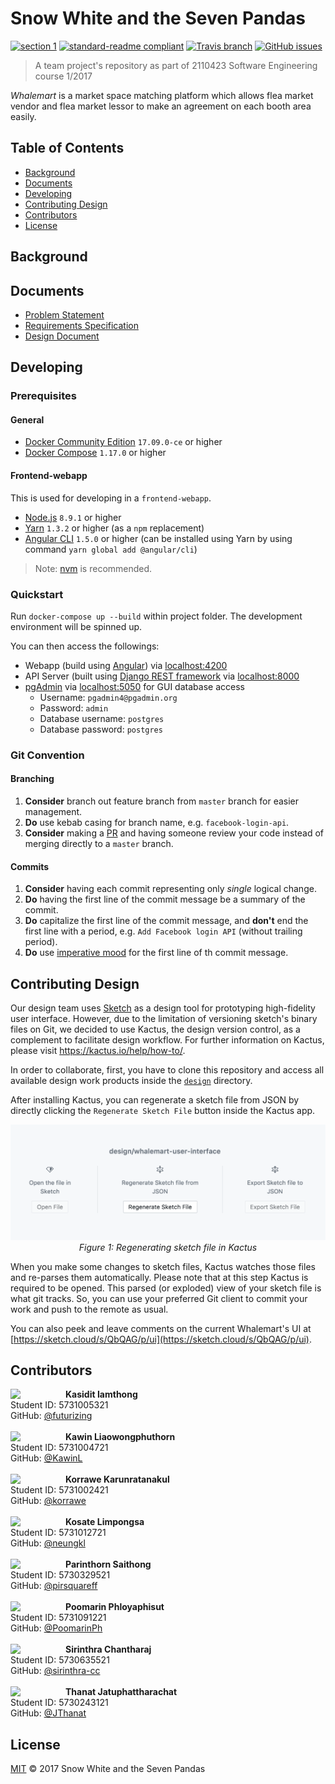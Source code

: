 # Snow White and the Seven Pandas

[![section 1](https://img.shields.io/badge/section-1-ff69b4.svg?style=flat-square)](#contributors)
[![standard-readme compliant](https://img.shields.io/badge/readme%20style-standard-green.svg?style=flat-square)](https://github.com/RichardLitt/standard-readme)
[![Travis branch](https://img.shields.io/travis/we-inc/mms-snow-white-and-the-seven-pandas/master.svg?style=flat-square)](https://travis-ci.org/we-inc/mms-snow-white-and-the-seven-pandas)
[![GitHub issues](https://img.shields.io/github/issues/we-inc/mms-snow-white-and-the-seven-pandas.svg?style=flat-square&label=Issue)](https://github.com/we-inc/mms-snow-white-and-the-seven-pandas/issues)

> A team project&#39;s repository as part of 2110423 Software Engineering course 1/2017

_Whalemart_ is a market space matching platform which allows flea market vendor and flea market lessor to make an agreement on each booth area easily.

## Table of Contents

- [Background](#background)
- [Documents](#documents)
- [Developing](#developing)
- [Contributing Design](#contributing-design)
- [Contributors](#contributors)
- [License](#license)

## Background

## Documents

- [Problem Statement](./doc/problem-statement/problem-statement.md)
- [Requirements Specification](./doc/requirements-specification/requirements-specification.md)
- [Design Document](./doc/design-document/design-document.md)

## Developing

### Prerequisites

#### General

- [Docker Community Edition](https://www.docker.com/community-edition) `17.09.0-ce` or higher
- [Docker Compose](https://docs.docker.com/compose/install) `1.17.0` or higher

#### Frontend-webapp

This is used for developing in a `frontend-webapp`.

- [Node.js](https://nodejs.org/) `8.9.1` or higher
- [Yarn](https://yarnpkg.com/en/docs/install) `1.3.2` or higher (as a `npm` replacement)
- [Angular CLI](https://github.com/angular/angular-cli#prerequisites) `1.5.0` or higher (can be installed using Yarn by using command `yarn global add @angular/cli`)

> Note: [nvm](https://github.com/creationix/nvm#installation) is recommended.

### Quickstart

Run `docker-compose up --build` within project folder. The development environment will be spinned up.

You can then access the followings:

- Webapp (build using [Angular](angular.io)) via [localhost:4200](http://localhost:4200)
- API Server (built using [Django REST framework](http://www.django-rest-framework.org/) via [localhost:8000](http://localhost:8000)
- [pgAdmin](https://www.pgadmin.org/) via [localhost:5050](http://localhost:5050) for GUI database access
  - Username: `pgadmin4@pgadmin.org`
  - Password: `admin`
  - Database username: `postgres`
  - Database password: `postgres`

### Git Convention

#### Branching

1. **Consider** branch out feature branch from `master` branch for easier management.
2. **Do** use kebab casing for branch name, e.g. `facebook-login-api`.
8. **Consider** making a [PR](https://help.github.com/articles/about-pull-requests/) and having someone review your code instead of merging directly to a `master` branch.

#### Commits

1. **Consider** having each commit representing only _single_ logical change.
2. **Do** having the first line of the commit message be a summary of the commit.
3. **Do** capitalize the first line of the commit message, and **don't** end the first line with a period, e.g. `Add Facebook login API` (without trailing period).
5. **Do** use [imperative mood](https://chris.beams.io/posts/git-commit/#imperative) for the first line of th commit message.

## Contributing Design

Our design team uses [Sketch](https://www.sketchapp.com/) as a design tool for prototyping high-fidelity user interface. However, due to the limitation of versioning sketch's binary files on Git, we decided to use Kactus, the design version control, as a complement to facilitate design workflow. For further information on Kactus, please visit https://kactus.io/help/how-to/.

In order to collaborate, first, you have to clone this repository and access all available design work products inside the [`design`](./design) directory.

After installing Kactus, you can regenerate a sketch file from JSON by directly clicking the `Regenerate Sketch File` button inside the Kactus app.

<p align="center">
<img src="./doc/images/kactus-regenerate-sketch-file.png" width="700"/><br>
<i>Figure 1: Regenerating sketch file in Kactus
</i>
</p>

When you make some changes to sketch files, Kactus watches those files and re-parses them automatically. Please note that at this step Kactus is required to be opened. This parsed (or exploded) view of your sketch file is what git tracks. So, you can use your preferred Git client to commit your work and push to the remote as usual.

You can also peek and leave comments on the current Whalemart's UI at [https://sketch.cloud/s/QbQAG/p/ui](https://sketch.cloud/s/QbQAG/p/ui).

## Contributors

<div>
<a href="https://github.com/futurizing"><img align="left" src="https://avatars.githubusercontent.com/futurizing" width="68px;" style="margin: 0px 20px 0 0;"/></a>
<b>Kasidit Iamthong</b><br>
Student ID: 5731005321<br>
GitHub: <a href="https://github.com/futurizing">@futurizing</a>
</div>
<br>
<div>
<a href="https://github.com/KawinL"><img align="left" src="https://avatars.githubusercontent.com/KawinL" width="68px;" style="margin: 0px 20px 0 0;"/></a>
<b>Kawin Liaowongphuthorn</b><br>
Student ID: 5731004721<br>
GitHub: <a href="https://github.com/KawinL">@KawinL</a>
</div>
<br>
<div>
<a href="https://github.com/korrawe"><img align="left" src="https://avatars.githubusercontent.com/korrawe" width="68px;" style="margin: 0px 20px 0 0;"/></a>
<b>Korrawe Karunratanakul</b><br>
Student ID: 5731002421<br>
GitHub: <a href="https://github.com/korrawe">@korrawe</a>
</div>
<br>
<div>
<a href="https://github.com/neungkl"><img align="left" src="https://avatars.githubusercontent.com/neungkl" width="68px;" style="margin: 0px 20px 0 0;"/></a>
<b>Kosate Limpongsa</b><br>
Student ID: 5731012721<br>
GitHub: <a href="https://github.com/neungkl">@neungkl</a>
</div>
<br>
<div>
<a href="https://github.com/pirsquareff"><img align="left" src="https://avatars.githubusercontent.com/pirsquareff" width="68px;" style="margin: 0px 20px 0 0;"/></a>
<b>Parinthorn Saithong</b><br>
Student ID: 5730329521<br>
GitHub: <a href="https://github.com/pirsquareff">@pirsquareff</a>
</div>
<br>
<div>
<a href="https://github.com/PoomarinPh"><img align="left" src="https://avatars.githubusercontent.com/PoomarinPh" width="68px;" style="margin: 0px 20px 0 0;"/></a>
<b>Poomarin Phloyaphisut</b><br>
Student ID: 5731091221<br>
GitHub: <a href="https://github.com/PoomarinPh">@PoomarinPh</a>
</div>
<br>
<div>
<a href="https://github.com/sirinthra-cc"><img align="left" src="https://avatars.githubusercontent.com/sirinthra-cc" width="68px;" style="margin: 0px 20px 0 0;"/></a>
<b>Sirinthra Chantharaj</b><br>
Student ID: 5730635521<br>
GitHub: <a href="https://github.com/sirinthra-cc">@sirinthra-cc</a>
</div>
<br>
<div>
<a href="https://github.com/JThanat"><img align="left" src="https://avatars.githubusercontent.com/JThanat" width="68px;" style="margin: 0px 20px 0 0;"/></a>
<b>Thanat Jatuphattharachat</b><br>
Student ID: 5730243121<br>
GitHub: <a href="https://github.com/JThanat">@JThanat</a>
</div>

## License

[MIT](LICENSE) © 2017 Snow White and the Seven Pandas
